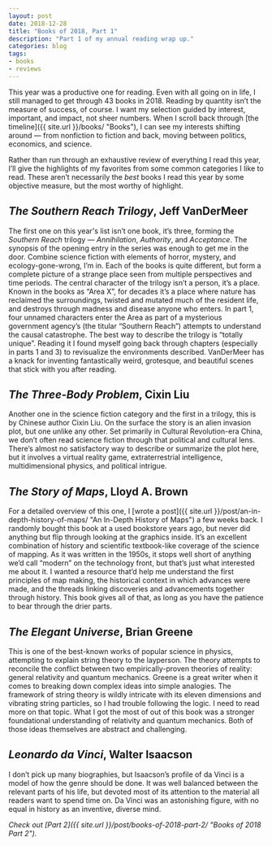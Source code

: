 ```yaml
---
layout: post
date: 2018-12-28
title: "Books of 2018, Part 1"
description: "Part 1 of my annual reading wrap up."
categories: blog
tags:
- books
- reviews
---
```


This year was a productive one for reading. Even with all going on in life, I still managed to get through 43 books in 2018. Reading by quantity isn’t the measure of success, of course. I want my selection guided by interest, important, and impact, not sheer numbers. When I scroll back through [the timeline]({{ site.url }}/books/ "Books"), I can see my interests shifting around — from nonfiction to fiction and back, moving between politics, economics, and science.

Rather than run through an exhaustive review of everything I read this year, I’ll give the highlights of my favorites from some common categories I like to read. These aren’t necessarily the _best_ books I read this year by some objective measure, but the most worthy of highlight.

## _The Southern Reach Trilogy_, Jeff VanDerMeer

The first one on this year's list isn’t one book, it’s three, forming the _Southern Reach_ trilogy — _Annihilation_, _Authority_, and _Acceptance_. The synopsis of the opening entry in the series was enough to get me in the door. Combine science fiction with elements of horror, mystery, and ecology-gone-wrong, I’m in. Each of the books is quite different, but form a complete picture of a strange place seen from multiple perspectives and time periods. The central character of the trilogy isn’t a person, it’s a place. Known in the books as “Area X”, for decades it’s a place where nature has reclaimed the surroundings, twisted and mutated much of the resident life, and destroys through madness and disease anyone who enters. In part 1, four unnamed characters enter the Area as part of a mysterious government agency’s (the titular “Southern Reach”) attempts to understand the causal catastrophe. The best way to describe the trilogy is “totally unique”. Reading it I found myself going back through chapters (especially in parts 1 and 3) to revisualize the environments described. VanDerMeer has a knack for inventing fantastically weird, grotesque, and beautiful scenes that stick with you after reading.

## _The Three-Body Problem_, Cixin Liu

Another one in the science fiction category and the first in a trilogy, this is by Chinese author Cixin Liu. On the surface the story is an alien invasion plot, but one unlike any other. Set primarily in Cultural Revolution-era China, we don’t often read science fiction through that political and cultural lens. There’s almost no satisfactory way to describe or summarize the plot here, but it involves a virtual reality game, extraterrestrial intelligence, multidimensional physics, and political intrigue.

## _The Story of Maps_, Lloyd A. Brown

For a detailed overview of this one, I [wrote a post]({{ site.url }}/post/an-in-depth-history-of-maps/ "An In-Depth History of Maps") a few weeks back. I randomly bought this book at a used bookstore years ago, but never did anything but flip through looking at the graphics inside. It’s an excellent combination of history and scientific textbook-like coverage of the science of mapping. As it was written in the 1950s, it stops well short of anything we’d call “modern” on the technology front, but that’s just what interested me about it. I wanted a resource that’d help me understand the first principles of map making, the historical context in which advances were made, and the threads linking discoveries and advancements together through history. This book gives all of that, as long as you have the patience to bear through the drier parts.

## _The Elegant Universe_, Brian Greene

This is one of the best-known works of popular science in physics, attempting to explain string theory to the layperson. The theory attempts to reconcile the conflict between two empirically-proven theories of reality: general relativity and  quantum mechanics. Greene is a great writer when it comes to breaking down complex ideas into simple analogies. The framework of string theory is wildly intricate with its eleven dimensions and vibrating string particles, so I had trouble following the logic. I need to read more on that topic. What I got the most of out of this book was a stronger foundational understanding of relativity and quantum mechanics. Both of those ideas themselves are abstract and challenging.

## _Leonardo da Vinci_, Walter Isaacson

 I don’t pick up many biographies, but Isaacson’s profile of da Vinci is a model of how the genre should be done. It was well balanced between the relevant parts of his life, but devoted most of its attention to the material all readers want to spend time on. Da Vinci was an astonishing figure, with no equal in history as an inventive, diverse mind. 

_Check out [Part 2]({{ site.url }}/post/books-of-2018-part-2/ "Books of 2018 Part 2")._
